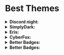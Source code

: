# Best Themes

<details>
  <summary><b>Discord night:</b></summary>
  <br/>

# 1.  [Discord night](https://betterdiscord.app/theme/DiscordNight)


![image](https://user-images.githubusercontent.com/110054625/181308958-d5c1acb1-e19d-4ced-815c-2e1ede736818.png)


Profile:

![hnthynht](https://user-images.githubusercontent.com/110054625/181309340-c0464c70-f523-42a2-826e-b4680d315fb8.png)

Profile com spotify:

![Untitled](https://user-images.githubusercontent.com/110054625/181309490-a2aa6e16-2c0e-4a57-ad4f-997c96474d40.png)
  
  </details> 
  
  <details>
  <summary><b>SimplyDark:</b></summary>
  <br/>

# 2. [SimplyDark](https://betterdiscord.app/theme/SimplyDark)

Server Chat:

![GBHHYNTHYN](https://user-images.githubusercontent.com/110054625/181309751-63b70107-3923-45e8-b8ab-d7919607145f.png)

Profile:

![image](https://user-images.githubusercontent.com/110054625/181309988-57f63e89-ff3c-42d1-86d7-900c9eda1b03.png)

 Profile spotify:
 
 ![gfbgrbgrbrgb](https://user-images.githubusercontent.com/110054625/181310155-230b1588-62e7-431e-9af6-9c2566029f9c.png)
  
   </details> 
  
  <details>
  <summary><b>Eris:</b></summary>
  <br/

# 3.  [Eris](https://betterdiscord.app/theme/Eris)

![Untitled (2)](https://user-images.githubusercontent.com/110054625/181310342-19d80d8d-36f7-41da-b7bf-f581376ad751.png)

Server Chat:
 
![gbgbg](https://user-images.githubusercontent.com/110054625/181310925-d9aa00af-ce46-4eaf-8994-21bf9a23e793.png)

Profile: 

![Untitled (3)](https://user-images.githubusercontent.com/110054625/181311009-49d408c3-35b6-4fd4-b4fa-a0bc8d9ba945.png)

Profile spotify:

![Untitled (4)](https://user-images.githubusercontent.com/110054625/181311099-24a5bb20-8840-4ffb-803c-684b0ab607e9.png)
      
  </details> 
  
  <details>
  <summary><b>CyberFox:</b></summary>
  <br/>     

# 4.  [CyberFox](https://betterdiscord.app/theme/CyberFox)

Ele substitui a fonte original original do Discord por outra.

**Example:**

![Untitled (5)](https://user-images.githubusercontent.com/110054625/181311545-487b7ab5-f280-4bf2-8920-a0e8c67e32fa.png)

![ffedfgggg](https://user-images.githubusercontent.com/110054625/181311560-b8dfc0de-f656-459e-8db4-5f30b9b9a737.png)
    
  </details> 
  
  <details>
  <summary><b>Better Badges:</b></summary>
  <br/>   

# 5. [Better Badges](https://betterdiscord.app/theme/Better%20Badges)

Transforma os símbolos que ficam presentes no seu perfil em gif/Transforms the symbols that are present on your profile into gifs:

![68747470733a2f2f692e696d6775722e636f6d2f4a4152735755562e676966](https://user-images.githubusercontent.com/110054625/181312043-4b3faef8-0946-4745-92b0-09d3b5f1ced4.gif)

   </details> 
  
  <details>
  <summary><b>Better Badges:</b></summary>
  <br/>  
    
# 6.  [Alan Walker Theme](https://betterdiscord.app/theme/Alan%20Walker%20Theme)

Server chat:

![rrfrerefrefre](https://user-images.githubusercontent.com/110054625/181312677-fc340107-b058-4e5f-942a-6d2aab6b414f.png)

Profile: 

![rferrffer](https://user-images.githubusercontent.com/110054625/181312716-4843b3b9-a89e-4333-9a3c-58f134b0b49a.png)

Prodile spotify:

![rfrfrferfgbrt](https://user-images.githubusercontent.com/110054625/181312757-0823d507-9efb-4355-a37e-ffc10a99332a.png)


